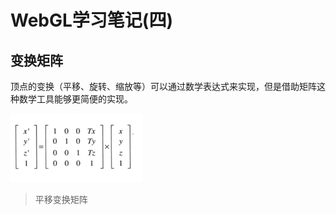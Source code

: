 # WebGL学习笔记\(四\)

## 变换矩阵

顶点的变换（平移、旋转、缩放等）可以通过数学表达式来实现，但是借助矩阵这种数学工具能够更简便的实现。

![](/assets/translate.png)

> 平移变换矩阵





